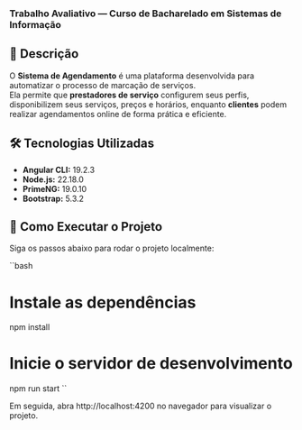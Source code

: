 ### Trabalho Avaliativo — Curso de Bacharelado em Sistemas de Informação

## 📘 Descrição

O **Sistema de Agendamento** é uma plataforma desenvolvida para automatizar o processo de marcação de serviços.  
Ela permite que **prestadores de serviço** configurem seus perfis, disponibilizem seus serviços, preços e horários, enquanto **clientes** podem realizar agendamentos online de forma prática e eficiente.

## 🛠️ Tecnologias Utilizadas

- **Angular CLI:** 19.2.3  
- **Node.js:** 22.18.0  
- **PrimeNG:** 19.0.10  
- **Bootstrap:** 5.3.2  

## 🚀 Como Executar o Projeto

Siga os passos abaixo para rodar o projeto localmente:

``bash
# Instale as dependências
npm install

# Inicie o servidor de desenvolvimento
npm run start
``

Em seguida, abra http://localhost:4200 no navegador para visualizar o projeto.
